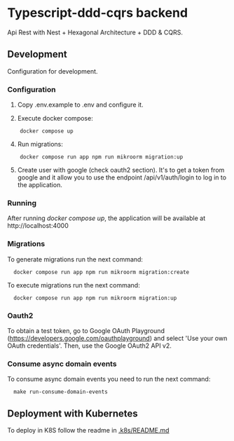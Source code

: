 # Typescript-ddd-cqrs backend

Api Rest with Nest + Hexagonal Architecture + DDD & CQRS.

## Development

Configuration for development.

### Configuration

1. Copy .env.example to .env and configure it.

2. Execute docker compose: 
```shell script
    docker compose up
```
4. Run migrations:
```shell script
    docker compose run app npm run mikroorm migration:up
```
5. Create user with google (check oauth2 section). It's to get a token from google and it allow you to use the endpoint /api/v1/auth/login to log in to the application.

### Running

After running *docker compose up*, the application will be available at http://localhost:4000

### Migrations

To generate migrations run the next command:
```shell script
  docker compose run app npm run mikroorm migration:create
```

To execute migrations run the next command:
```shell script
  docker compose run app npm run mikroorm migration:up
```

### Oauth2

To obtain a test token, go to Google OAuth Playground (https://developers.google.com/oauthplayground) and select 'Use your own OAuth credentials'. Then, use the Google OAuth2 API v2.

### Consume async domain events

To consume async domain events you need to run the next command:

```
  make run-consume-domain-events
```

## Deployment with Kubernetes

To deploy in K8S follow the readme in [.k8s/README.md](https://github.com/mapeveri/typescript-ddd-cqrs/blob/master/.k8s/README.md)

